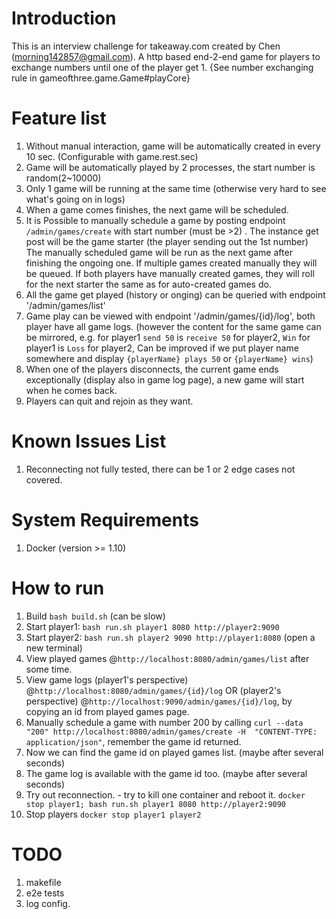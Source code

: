 # Introduction
This is an interview challenge for takeaway.com created by Chen (morning142857@gmail.com).
A http based end-2-end game for players to exchange numbers until one of the player get 1.
{See number exchanging rule in gameofthree.game.Game#playCore}

# Feature list
1. Without manual interaction, game will be automatically created in every 10 sec. (Configurable with game.rest.sec)
2. Game will be automatically played by 2 processes, the start number is random(2~10000)
3. Only 1 game will be running at the same time (otherwise very hard to see what's going on in logs)
4. When a game comes finishes, the next game will be scheduled.
5. It is Possible to manually schedule a game by posting endpoint `/admin/games/create` with start number (must be >2) .
The instance get post will be the game starter (the player sending out the 1st number)
The manually scheduled game will be run as the next game after finishing the ongoing one.
If multiple games created manually they will be queued.
If both players have manually created games, they will roll for the next starter the same as for auto-created games do.
6. All the game get played (history or onging) can be queried with endpoint '/admin/games/list' 
7. Game play can be viewed with endpoint '/admin/games/{id}/log', both player have all game logs. 
(however the content for the same game can be mirrored, e.g. for player1 `send 50` is `receive 50` for player2, `Win` for player1 is `Loss` for player2,
Can be improved if we put player name somewhere and display `{playerName} plays 50` or `{playerName} wins`)
8. When one of the players disconnects, the current game ends exceptionally (display also in game log page), a new game will start when he comes back.
9. Players can quit and rejoin as they want.


# Known Issues List
1. Reconnecting not fully tested, there can be 1 or 2 edge cases not covered.

# System Requirements
1. Docker (version >= 1.10)

# How to run
1. Build `bash build.sh` (can be slow)
1. Start player1: `bash run.sh player1 8080 http://player2:9090`
1. Start player2: `bash run.sh player2 9090 http://player1:8080` (open a new terminal)
1. View played games @`http://localhost:8080/admin/games/list` after some time.
1. View game logs (player1's perspective) @`http://localhost:8080/admin/games/{id}/log` OR (player2's perspective) @`http://localhost:9090/admin/games/{id}/log`, 
by copying an id from played games page.
1. Manually schedule a game with number 200 by calling 
`curl --data "200" http://localhost:8080/admin/games/create -H  "CONTENT-TYPE: application/json"`, remember the game id returned.
1. Now we can find the game id on played games list. (maybe after several seconds)
1. The game log is available with the game id too. (maybe after several seconds)
1. Try out reconnection. - try to kill one container and reboot it. `docker stop player1; bash run.sh player1 8080 http://player2:9090`
1. Stop players `docker stop player1 player2`

# TODO
1. makefile
1. e2e tests
1. log config.

